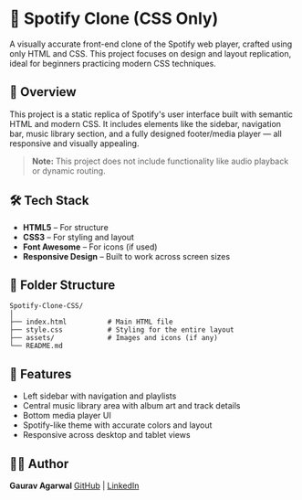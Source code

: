 
# 🎵 Spotify Clone (CSS Only)

A visually accurate front-end clone of the Spotify web player, crafted using only HTML and CSS. This project focuses on design and layout replication, ideal for beginners practicing modern CSS techniques.

## 📌 Overview

This project is a static replica of Spotify's user interface built with semantic HTML and modern CSS. It includes elements like the sidebar, navigation bar, music library section, and a fully designed footer/media player — all responsive and visually appealing.

> **Note:** This project does not include functionality like audio playback or dynamic routing.

## 🛠️ Tech Stack

* **HTML5** – For structure
* **CSS3** – For styling and layout
* **Font Awesome** – For icons (if used)
* **Responsive Design** – Built to work across screen sizes

## 📂 Folder Structure

```
Spotify-Clone-CSS/
│
├── index.html          # Main HTML file
├── style.css           # Styling for the entire layout
├── assets/             # Images and icons (if any)
└── README.md
```

## 🎨 Features

* Left sidebar with navigation and playlists
* Central music library area with album art and track details
* Bottom media player UI
* Spotify-like theme with accurate colors and layout
* Responsive across desktop and tablet views


## 🧑‍💻 Author

**Gaurav Agarwal**
[GitHub](https://github.com/gauravag18) | [LinkedIn](https://www.linkedin.com/in/gauravag18)

